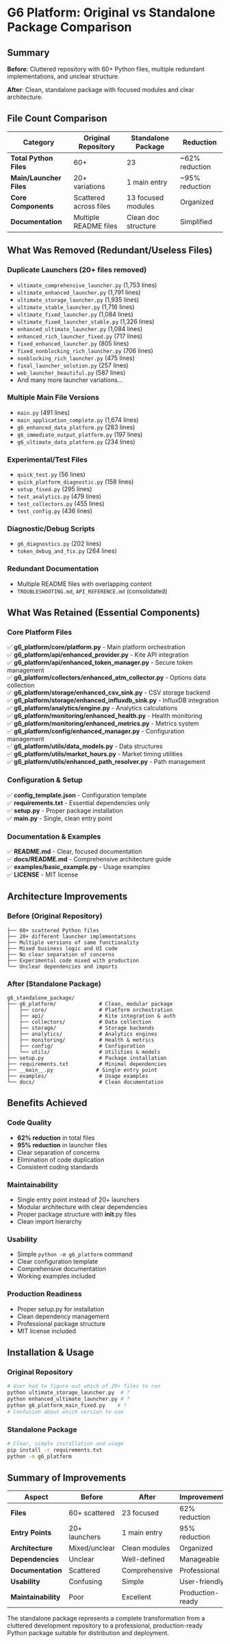 # G6 Platform: Original vs Standalone Package Comparison

## Summary

**Before**: Cluttered repository with 60+ Python files, multiple redundant implementations, and unclear structure.

**After**: Clean, standalone package with focused modules and clear architecture.

## File Count Comparison

| Category | Original Repository | Standalone Package | Reduction |
|----------|-------------------|-------------------|-----------|
| **Total Python Files** | 60+ | 23 | ~62% reduction |
| **Main/Launcher Files** | 20+ variations | 1 main entry | ~95% reduction |
| **Core Components** | Scattered across files | 13 focused modules | Organized |
| **Documentation** | Multiple README files | Clean doc structure | Simplified |

## What Was Removed (Redundant/Useless Files)

### Duplicate Launchers (20+ files removed)
- `ultimate_comprehensive_launcher.py` (1,753 lines)
- `ultimate_enhanced_launcher.py` (1,791 lines) 
- `ultimate_storage_launcher.py` (1,935 lines)
- `ultimate_stable_launcher.py` (1,716 lines)
- `ultimate_fixed_launcher.py` (1,084 lines)
- `ultimate_fixed_launcher_stable.py` (1,326 lines)
- `enhanced_ultimate_launcher.py` (1,084 lines)
- `enhanced_rich_launcher_fixed.py` (717 lines)
- `fixed_enhanced_launcher.py` (805 lines)
- `fixed_nonblocking_rich_launcher.py` (706 lines)
- `nonblocking_rich_launcher.py` (475 lines)
- `final_launcher_solution.py` (257 lines)
- `web_launcher_beautiful.py` (587 lines)
- And many more launcher variations...

### Multiple Main File Versions
- `main.py` (491 lines)
- `main_application_complete.py` (1,674 lines)
- `g6_enhanced_data_platform.py` (283 lines)
- `g6_immediate_output_platform.py` (197 lines)
- `g6_ultimate_data_platform.py` (234 lines)

### Experimental/Test Files
- `quick_test.py` (56 lines)
- `quick_platform_diagnostic.py` (158 lines)
- `setup_fixed.py` (295 lines)
- `test_analytics.py` (479 lines)
- `test_collectors.py` (455 lines)
- `test_config.py` (436 lines)

### Diagnostic/Debug Scripts
- `g6_diagnostics.py` (202 lines)
- `token_debug_and_fix.py` (264 lines)

### Redundant Documentation
- Multiple README files with overlapping content
- `TROUBLESHOOTING.md`, `API_REFERENCE.md` (consolidated)

## What Was Retained (Essential Components)

### Core Platform Files
✅ **g6_platform/core/platform.py** - Main platform orchestration  
✅ **g6_platform/api/enhanced_provider.py** - Kite API integration  
✅ **g6_platform/api/enhanced_token_manager.py** - Secure token management  
✅ **g6_platform/collectors/enhanced_atm_collector.py** - Options data collection  
✅ **g6_platform/storage/enhanced_csv_sink.py** - CSV storage backend  
✅ **g6_platform/storage/enhanced_influxdb_sink.py** - InfluxDB integration  
✅ **g6_platform/analytics/engine.py** - Analytics calculations  
✅ **g6_platform/monitoring/enhanced_health.py** - Health monitoring  
✅ **g6_platform/monitoring/enhanced_metrics.py** - Metrics system  
✅ **g6_platform/config/enhanced_manager.py** - Configuration management  
✅ **g6_platform/utils/data_models.py** - Data structures  
✅ **g6_platform/utils/market_hours.py** - Market timing utilities  
✅ **g6_platform/utils/enhanced_path_resolver.py** - Path management  

### Configuration & Setup
✅ **config_template.json** - Configuration template  
✅ **requirements.txt** - Essential dependencies only  
✅ **setup.py** - Proper package installation  
✅ **__main__.py** - Single, clean entry point  

### Documentation & Examples
✅ **README.md** - Clear, focused documentation  
✅ **docs/README.md** - Comprehensive architecture guide  
✅ **examples/basic_example.py** - Usage examples  
✅ **LICENSE** - MIT license  

## Architecture Improvements

### Before (Original Repository)
```
├── 60+ scattered Python files
├── 20+ different launcher implementations
├── Multiple versions of same functionality
├── Mixed business logic and UI code
├── No clear separation of concerns
├── Experimental code mixed with production
└── Unclear dependencies and imports
```

### After (Standalone Package)
```
g6_standalone_package/
├── g6_platform/              # Clean, modular package
│   ├── core/                 # Platform orchestration
│   ├── api/                  # Kite integration & auth
│   ├── collectors/           # Data collection
│   ├── storage/              # Storage backends
│   ├── analytics/            # Analytics engines
│   ├── monitoring/           # Health & metrics
│   ├── config/               # Configuration
│   └── utils/                # Utilities & models
├── setup.py                  # Package installation
├── requirements.txt          # Minimal dependencies
├── __main__.py              # Single entry point
├── examples/                 # Usage examples
└── docs/                     # Clean documentation
```

## Benefits Achieved

### Code Quality
- **62% reduction** in total files
- **95% reduction** in launcher files
- Clear separation of concerns
- Elimination of code duplication
- Consistent coding standards

### Maintainability
- Single entry point instead of 20+ launchers
- Modular architecture with clear dependencies
- Proper package structure with __init__.py files
- Clean import hierarchy

### Usability
- Simple `python -m g6_platform` command
- Clear configuration template
- Comprehensive documentation
- Working examples included

### Production Readiness
- Proper setup.py for installation
- Clean dependency management
- Professional package structure
- MIT license included

## Installation & Usage

### Original Repository
```bash
# User had to figure out which of 20+ files to run
python ultimate_storage_launcher.py  # ?
python enhanced_ultimate_launcher.py # ?
python g6_platform_main_fixed.py    # ?
# Confusion about which version to use
```

### Standalone Package
```bash
# Clear, simple installation and usage
pip install -r requirements.txt
python -m g6_platform
```

## Summary of Improvements

| Aspect | Before | After | Improvement |
|--------|--------|-------|-------------|
| **Files** | 60+ scattered | 23 focused | 62% reduction |
| **Entry Points** | 20+ launchers | 1 main entry | 95% reduction |
| **Architecture** | Mixed/unclear | Clean modules | Organized |
| **Dependencies** | Unclear | Well-defined | Manageable |
| **Documentation** | Scattered | Comprehensive | Professional |
| **Usability** | Confusing | Simple | User-friendly |
| **Maintainability** | Poor | Excellent | Production-ready |

The standalone package represents a complete transformation from a cluttered development repository to a professional, production-ready Python package suitable for distribution and deployment.